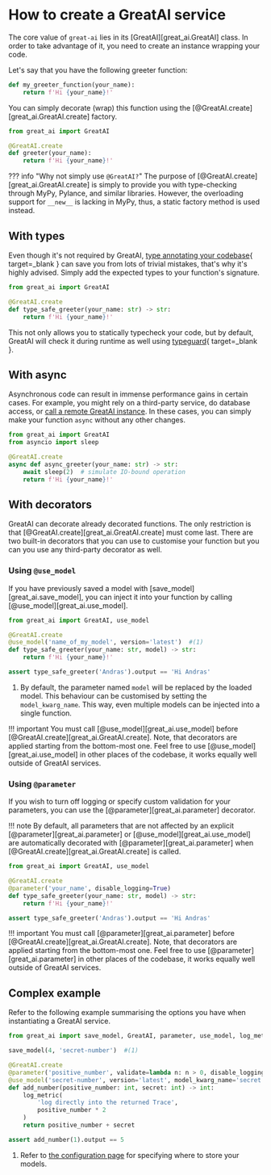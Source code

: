 # How to create a GreatAI service

The core value of `great-ai` lies in its [GreatAI][great_ai.GreatAI] class. In order to take advantage of it, you need to create an instance wrapping your code.

Let's say that you have the following greeter function:

```python title="greeter.py"
def my_greeter_function(your_name):
    return f'Hi {your_name}!'
```

You can simply decorate (wrap) this function using the [@GreatAI.create][great_ai.GreatAI.create] factory.

```python title="greeter.py"
from great_ai import GreatAI

@GreatAI.create
def greeter(your_name):
    return f'Hi {your_name}!'
```

??? info "Why not simply use `@GreatAI?`"
    The purpose of [@GreatAI.create][great_ai.GreatAI.create] is simply to provide you with type-checking through MyPy, Pylance, and similar libraries. However, the overloading support for `__new__` is lacking in MyPy, thus, a static factory method is used instead.

## With types

Even though it's not required by GreatAI, [type annotating your codebase](https://realpython.com/python-type-checking/){ target=_blank } can save you from lots of trivial mistakes, that's why it's highly advised. Simply add the expected types to your function's signature.

```python title="type_safe_greeter.py"
from great_ai import GreatAI

@GreatAI.create
def type_safe_greeter(your_name: str) -> str:
    return f'Hi {your_name}!'
```

This not only allows you to statically typecheck your code, but by default, GreatAI will check it during runtime as well using [typeguard](https://github.com/agronholm/typeguard){ target=_blank }.

## With async

Asynchronous code can result in immense performance gains in certain cases. For example, you might rely on a third-party service, do database access, or [call a remote GreatAI instance](/how-to-guides/call-remote). In these cases, you can simply make your function `async` without any other changes.

```python title="async_greeter.py"
from great_ai import GreatAI
from asyncio import sleep

@GreatAI.create
async def async_greeter(your_name: str) -> str:
    await sleep(2)  # simulate IO-bound operation
    return f'Hi {your_name}!'
```

## With decorators

GreatAI can decorate already decorated functions. The only restriction is that [@GreatAI.create][great_ai.GreatAI.create] must come last. There are two built-in decorators that you can use to customise your function but you can you use any third-party decorator as well.

### Using `@use_model`

If you have previously saved a model with [save_model][great_ai.save_model], you can inject it into your function by calling [@use_model][great_ai.use_model].

```python title="greeter_with_model.py"
from great_ai import GreatAI, use_model

@GreatAI.create
@use_model('name_of_my_model', version='latest')  #(1)
def type_safe_greeter(your_name: str, model) -> str:
    return f'Hi {your_name}!'

assert type_safe_greeter('Andras').output == 'Hi Andras'
```

1.  By default, the parameter named `model` will be replaced by the loaded model. This behaviour can be customised by setting the `model_kwarg_name`. This way, even multiple models can be injected into a single function.

!!! important
    You must call [@use_model][great_ai.use_model] before [@GreatAI.create][great_ai.GreatAI.create]. Note, that decorators are applied starting from the bottom-most one. Feel free to use [@use_model][great_ai.use_model] in other places of the codebase, it works equally well outside of GreatAI services. 

### Using `@parameter`

If you wish to turn off logging or specify custom validation for your parameters, you can use the [@parameter][great_ai.parameter] decorator.

!!! note
    By default, all parameters that are not affected by an explicit [@parameter][great_ai.parameter] or [@use_model][great_ai.use_model] are automatically decorated with [@parameter][great_ai.parameter] when [@GreatAI.create][great_ai.GreatAI.create] is called.

```python title="greeter_with_validation.py"
from great_ai import GreatAI, use_model

@GreatAI.create
@parameter('your_name', disable_logging=True)
def type_safe_greeter(your_name: str, model) -> str:
    return f'Hi {your_name}!'

assert type_safe_greeter('Andras').output == 'Hi Andras'
```

!!! important
    You must call [@parameter][great_ai.parameter] before [@GreatAI.create][great_ai.GreatAI.create]. Note, that decorators are applied starting from the bottom-most one. Feel free to use [@parameter][great_ai.parameter] in other places of the codebase, it works equally well outside of GreatAI services. 

## Complex example

Refer to the following example summarising the options you have when instantiating a GreatAI service.

```python title="complex.py"
from great_ai import save_model, GreatAI, parameter, use_model, log_metric

save_model(4, 'secret-number')  #(1)

@GreatAI.create
@parameter('positive_number', validate=lambda n: n > 0, disable_logging=True)
@use_model('secret-number', version='latest', model_kwarg_name='secret')
def add_number(positive_number: int, secret: int) -> int:
    log_metric(
        'log directly into the returned Trace', 
        positive_number * 2
    )
    return positive_number + secret

assert add_number(1).output == 5
```

1.  Refer to [the configuration page](/how-to-guides/configure-service) for specifying where to store your models. 
